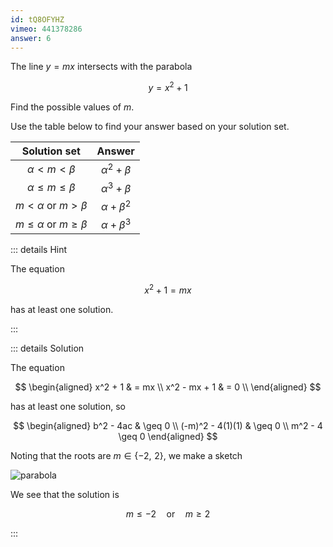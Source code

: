 ```yaml
---
id: tQ8OFYHZ
vimeo: 441378286
answer: 6
---
```


The line $y = mx$ intersects with the parabola

$$
y = x^2 + 1
$$

Find the possible values of $m.$

Use the table below to find your answer based on your solution set.

|           Solution set            |       Answer       |
| :-------------------------------: | :----------------: |
|       $\alpha < m < \beta$        | $\alpha^2 + \beta$ |
|    $\alpha \leq m \leq \beta$     | $\alpha^3 + \beta$ |
|    $m < \alpha$ or $m > \beta$    | $\alpha + \beta^2$ |
| $m \leq \alpha$ or $m \geq \beta$ | $\alpha + \beta^3$ |

<AnswerInput :answer="$frontmatter.answer" />

::: details Hint

The equation

$$
x^2 + 1 = mx
$$

has at least one solution.

:::

::: details Solution

The equation

$$
\begin{aligned}
x^2 + 1 & = mx \\
x^2 - mx + 1 & = 0 \\
\end{aligned}
$$

has at least one solution, so

$$
\begin{aligned}
b^2 - 4ac & \geq 0 \\
(-m)^2 - 4(1)(1) & \geq 0 \\
m^2 - 4 \geq 0
\end{aligned}
$$

Noting that the roots are $m \in \{ -2, \,\, 2 \}$, we make a sketch

![parabola](/img/learn/quadratic-inequalities-08.svg)

We see that the solution is

$$
m \leq -2 \quad \text{or} \quad m \geq 2
$$

:::
